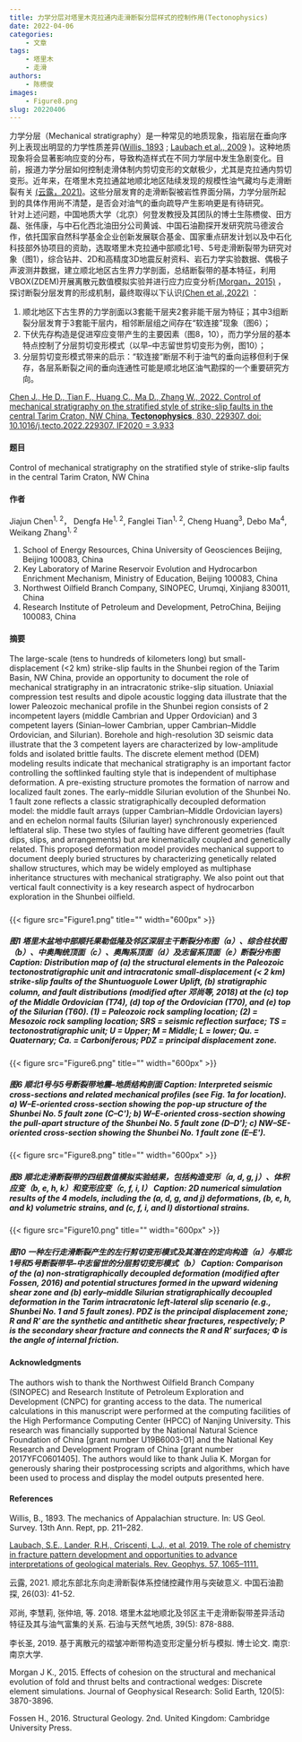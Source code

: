```yaml
---
title: 力学分层对塔里木克拉通内走滑断裂分层样式的控制作用(Tectonophysics)
date: 2022-04-06
categories:
    - 文章
tags:
    - 塔里木
    - 走滑
authors:
    - 陈槚俊
images:
    - Figure8.png
slug: 20220406
---
```


力学分层（Mechanical stratigraphy）是一种常见的地质现象，指岩层在垂向序列上表现出明显的力学性质差异([Willis, 1893](#refer-Willis1893) ; [Laubach et al., 2009](refer-Laubach2009) )。这种地质现象将会显著影响应变的分布，导致构造样式在不同力学层中发生急剧变化。目前，报道力学分层如何控制走滑体制内剪切变形的文献极少，尤其是克拉通内剪切变形。近年来，在塔里木克拉通盆地顺北地区陆续发现的规模性油气藏均与走滑断裂有关 [(云露，2021)](refer-Yun2021)。这些分层发育的走滑断裂被岩性界面分隔，力学分层所起到的具体作用尚不清楚，是否会对油气的垂向疏导产生影响更是有待研究。  
针对上述问题，中国地质大学（北京）何登发教授及其团队的博士生陈槚俊、田方磊、张伟康，与中石化西北油田分公司黄诚、中国石油勘探开发研究院马德波合作，依托国家自然科学基金企业创新发展联合基金、国家重点研发计划以及中石化科技部外协项目的资助，选取塔里木克拉通中部顺北1号、5号走滑断裂带为研究对象（图1），综合钻井、2D和高精度3D地震反射资料、岩石力学实验数据、偶极子声波测井数据，建立顺北地区古生界力学剖面，总结断裂带的基本特征，利用VBOX(ZDEM)开展离散元数值模拟实验并进行应力应变分析[(Morgan，2015)](#refer-Morgan2015) ，探讨断裂分层发育的形成机制，最终取得以下认识[(Chen et al.,2022)](#refer-chen2021) ：

1. 顺北地区下古生界的力学剖面以3套能干层夹2套非能干层为特征；其中3组断裂分层发育于3套能干层内，相邻断层组之间存在“软连接”现象（图6）；
2. 下伏先存构造是促进窄应变带产生的主要因素（图8，10），而力学分层的基本特点控制了分层剪切变形模式（以早–中志留世剪切变形为例，图10）；
3. 分层剪切变形模式带来的启示：“软连接”断层不利于油气的垂向运移但利于保存，各层系断裂之间的垂向连通性可能是顺北地区油气勘探的一个重要研究方向。


<div id="refer-chen2022"></div>

[Chen J., He D., Tian F., Huang C., Ma D., Zhang W., 2022. Control of mechanical stratigraphy on the stratified style of strike-slip faults in the central Tarim Craton, NW China. **Tectonophysics**, 830, 229307. doi: 10.1016/j.tecto.2022.229307. IF2020 = 3.933](https://doi.org/10.1016/j.tecto.2022.229307)

#### 题目

Control of mechanical stratigraphy on the stratified style of strike-slip faults in the central Tarim Craton, NW China

#### 作者

Jiajun Chen<sup>1, 2</sup>， Dengfa He<sup>1, 2</sup>, Fanglei Tian<sup>1, 2</sup>, Cheng Huang<sup>3</sup>, Debo Ma<sup>4</sup>, Weikang Zhang<sup>1, 2</sup>

1. School of Energy Resources, China University of Geosciences Beijing, Beijing 100083, China
2. Key Laboratory of Marine Reservoir Evolution and Hydrocarbon Enrichment Mechanism, Ministry of Education, Beijing 100083, China
3. Northwest Oilfield Branch Company, SINOPEC, Urumqi, Xinjiang 830011, China
4. Research Institute of Petroleum and Development, PetroChina, Beijing 100083, China


#### 摘要

The large-scale (tens to hundreds of kilometers long) but small-displacement (<2 km) strike-slip faults in the Shunbei region of the Tarim Basin, NW China, provide an opportunity to document the role of mechanical stratigraphy in an intracratonic strike-slip situation. Uniaxial compression test results and dipole acoustic logging data illustrate that the lower Paleozoic mechanical profile in the Shunbei region consists of 2 incompetent layers (middle Cambrian and Upper Ordovician) and 3 competent layers (Sinian–lower Cambrian, upper Cambrian–Middle Ordovician, and Silurian). Borehole and high-resolution 3D seismic data illustrate that the 3 competent layers are characterized by low-amplitude folds and isolated brittle faults. The discrete element method (DEM) modeling results indicate that mechanical stratigraphy is an important factor controlling the softlinked faulting style that is independent of multiphase deformation. A pre-existing structure promotes the formation of narrow and localized fault zones. The early–middle Silurian evolution of the Shunbei No. 1 fault zone reflects a classic stratigraphically decoupled deformation model: the middle fault arrays (upper Cambrian–Middle Ordovician layers) and en echelon normal faults (Silurian layer) synchronously experienced leftlateral slip. These two styles of faulting have different geometries (fault dips, slips, and arrangements) but are kinematically coupled and genetically related. This proposed deformation model provides mechanical support to document deeply buried structures by characterizing genetically related shallow structures, which may be widely employed as multiphase inheritance structures with mechanical stratigraphy. We also point out that vertical fault connectivity is a key research aspect of hydrocarbon exploration in the Shunbei oilfield.

<h5> </h5>

{{< figure src="Figure1.png" title="" width="600px" >}}
<h5>图1 塔里木盆地中部顺托果勒低隆及邻区深层主干断裂分布图（a）、综合柱状图（b）、中奥陶统顶面（c）、奥陶系顶面（d）及志留系顶面（e）断裂分布图
Caption: Distribution map of (a) the structural elements in the Paleozoic tectonostratigraphic unit and intracratonic small-displacement (< 2 km) strike-slip faults of the Shuntuoguole Lower Uplift, (b) stratigraphic column, and fault distributions (modified after 邓尚等, 2018) at the (c) top of the Middle Ordovician (T74), (d) top of the Ordovician (T70), and (e) top of the Silurian (T60). (1) = Paleozoic rock sampling location; (2) = Mesozoic rock sampling location; SRS = seismic reflection surface; TS = tectonostratigraphic unit; U = Upper; M = Middle; L = lower; Qu. = Quaternary; Ca. = Carboniferous; PDZ = principal displacement zone.
 </h5>

{{< figure src="Figure6.png" title="" width="600px" >}}
<h5> 图6 顺北1号与5号断裂带地震–地质结构剖面
Caption: Interpreted seismic cross-sections and related mechanical profiles (see Fig. 1a for location). a) W–E-oriented cross-section showing the pop-up structure of the Shunbei No. 5 fault zone (C–C'); b) W–E-oriented cross-section showing the pull-apart structure of the Shunbei No. 5 fault zone (D–D'); c) NW–SE-oriented cross-section showing the Shunbei No. 1 fault zone (E–E').
</h5>

{{< figure src="Figure8.png" title="" width="600px" >}}
<h5>图8 顺北走滑断裂带的四组数值模拟实验结果，包括构造变形（a, d, g, j）、体积应变（b, e, h, k）和变形应变（c, f, i, l）
Caption: 2D numerical simulation results of the 4 models, including the (a, d, g, and j) deformations, (b, e, h, and k) volumetric strains, and (c, f, i, and l) distortional strains.
</h5>


{{< figure src="Figure10.png" title="" width="600px" >}}
<h5>图10 一种左行走滑断裂产生的左行剪切变形模式及其潜在的定向构造（a）与顺北1号和5号断裂带早–中志留世的分层剪切变形模式（b）
Caption: Comparison of the (a) non-stratigraphically decoupled deformation (modified after Fossen, 2016) and potential structures formed in the upward widening shear zone and (b) early–middle Silurian stratigraphically decoupled deformation in the Tarim intracratonic left-lateral slip scenario (e.g., Shunbei No. 1 and 5 fault zones). PDZ is the principal displacement zone; R and R′ are the synthetic and antithetic shear fractures, respectively; P is the secondary shear fracture and connects the R and R′ surfaces; Φ is the angle of internal friction.</h5>

#### Acknowledgments

The authors wish to thank the Northwest Oilfield Branch Company (SINOPEC) and Research Institute of Petroleum Exploration and Development (CNPC) for granting access to the data. The numerical calculations in this manuscript were performed at the computing facilities of the High Performance Computing Center (HPCC) of Nanjing University. This research was financially supported by the National Natural Science Foundation of China [grant number U19B6003-01] and the National Key Research and Development Program of China [grant number 2017YFC0601405]. The authors would like to thank Julia K. Morgan for generously sharing their postprocessing scripts and algorithms, which have been used to process and display the model outputs presented here. 

#### References

<div id="refer-Willis1893"></div>

Willis, B., 1893. The mechanics of Appalachian structure. In: US Geol. Survey. 13th Ann. Rept, pp. 211–282.

<div id="refer-Laubach2019"></div>

[Laubach, S.E., Lander, R.H., Criscenti, L.J., et al, 2019. The role of chemistry in fracture pattern development and opportunities to advance interpretations of geological materials. Rev. Geophys. 57, 1065–1111.](https://doi.org/10.1029/2019RG000671)

<div id="refer-Yun2021"></div>

云露, 2021. 顺北东部北东向走滑断裂体系控储控藏作用与突破意义. 中国石油勘探, 26(03): 41-52.

<div id="refer-Den2018"></div>

邓尚, 李慧莉, 张仲培, 等. 2018. 塔里木盆地顺北及邻区主干走滑断裂带差异活动特征及其与油气富集的关系. 石油与天然气地质, 39(5): 878-888.

<div id="refer-Li2019"></div>

李长圣, 2019. 基于离散元的褶皱冲断带构造变形定量分析与模拟. 博士论文. 南京: 南京大学.

<div id="refer-Morgan2015"></div>

Morgan J K., 2015. Effects of cohesion on the structural and mechanical evolution of fold and thrust belts and contractional wedges: Discrete element simulations. Journal of Geophysical Research: Solid Earth, 120(5): 3870-3896.

<div id="refer-Fossen2016"></div>

Fossen H., 2016. Structural Geology. 2nd. United Kingdom: Cambridge University Press.










